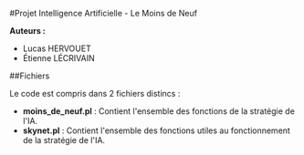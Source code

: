 #Projet Intelligence Artificielle - Le Moins de Neuf

**Auteurs :**
- Lucas HERVOUET
- Étienne LÉCRIVAIN

##Fichiers

Le code est compris dans 2 fichiers distincs :
- **moins_de_neuf.pl** : Contient l'ensemble des fonctions de la stratégie de l'IA.
- **skynet.pl** : Contient l'ensemble des fonctions utiles au fonctionnement de la stratégie de l'IA.